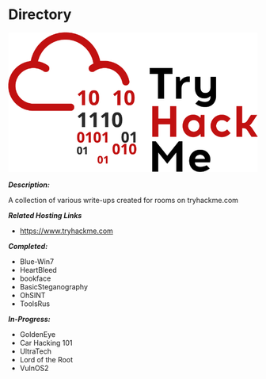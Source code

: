 # Directory

![alt text](./images/thmlogo.png?raw=true "THM Logo")

***Description:***

A collection of various write-ups created for rooms on tryhackme.com

***Related Hosting Links***

- https://www.tryhackme.com


***Completed:*** 

- Blue-Win7
- HeartBleed
- bookface
- BasicSteganography
- OhSINT
- ToolsRus

***In-Progress:*** 

- GoldenEye
- Car Hacking 101
- UltraTech
- Lord of the Root
- VulnOS2


